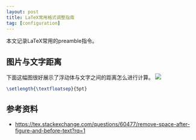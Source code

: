 ```yaml
---
layout: post
title: LaTeX常用格式调整指南
tag: [configuration]
---
```


本文记录LaTeX常用的preamble指令。

<!--more-->

## 图片与文字距离
下面这幅图很好展示了浮动体与文字之间的距离怎么进行计算。
![](https://i.stack.imgur.com/qjLqv.png)

```latex
\setlength{\textfloatsep}{5pt}
```

## 参考资料
* <https://tex.stackexchange.com/questions/60477/remove-space-after-figure-and-before-text?rq=1>